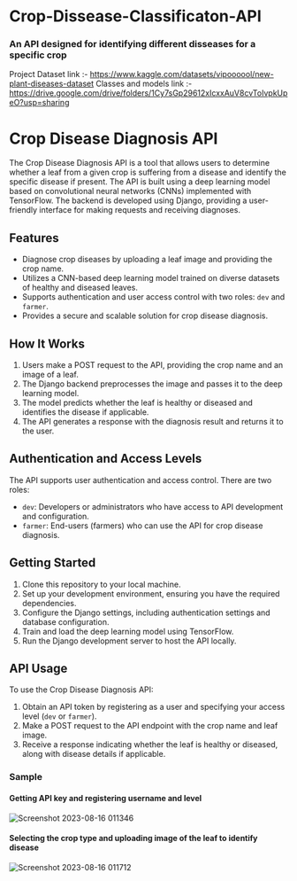 # Crop-Dissease-Classificaton-API
### An API designed for identifying different disseases for a specific crop  
Project Dataset link :- https://www.kaggle.com/datasets/vipoooool/new-plant-diseases-dataset
Classes and models link :- https://drive.google.com/drive/folders/1Cy7sGp29612xIcxxAuV8cvToIvpkUpeO?usp=sharing

# Crop Disease Diagnosis API

The Crop Disease Diagnosis API is a tool that allows users to determine whether a leaf from a given crop is suffering from a disease and identify the specific disease if present. The API is built using a deep learning model based on convolutional neural networks (CNNs) implemented with TensorFlow. The backend is developed using Django, providing a user-friendly interface for making requests and receiving diagnoses.

## Features

- Diagnose crop diseases by uploading a leaf image and providing the crop name.
- Utilizes a CNN-based deep learning model trained on diverse datasets of healthy and diseased leaves.
- Supports authentication and user access control with two roles: `dev` and `farmer`.
- Provides a secure and scalable solution for crop disease diagnosis.

## How It Works

1. Users make a POST request to the API, providing the crop name and an image of a leaf.
2. The Django backend preprocesses the image and passes it to the deep learning model.
3. The model predicts whether the leaf is healthy or diseased and identifies the disease if applicable.
4. The API generates a response with the diagnosis result and returns it to the user.

## Authentication and Access Levels

The API supports user authentication and access control. There are two roles:

- `dev`: Developers or administrators who have access to API development and configuration.
- `farmer`: End-users (farmers) who can use the API for crop disease diagnosis.

## Getting Started

1. Clone this repository to your local machine.
2. Set up your development environment, ensuring you have the required dependencies.
3. Configure the Django settings, including authentication settings and database configuration.
4. Train and load the deep learning model using TensorFlow.
5. Run the Django development server to host the API locally.

## API Usage

To use the Crop Disease Diagnosis API:

1. Obtain an API token by registering as a user and specifying your access level (`dev` or `farmer`).
2. Make a POST request to the API endpoint with the crop name and leaf image.
3. Receive a response indicating whether the leaf is healthy or diseased, along with disease details if applicable.


### Sample

#### Getting API key and registering username and level
![Screenshot 2023-08-16 011346](https://github.com/SIdR4g/Crop_Disease_Classification_API/assets/78850085/6e210f17-a28f-44dc-b727-3d07bddf588b)


#### Selecting the crop type and uploading image of the leaf to identify disease
![Screenshot 2023-08-16 011712](https://github.com/SIdR4g/Crop_Disease_Classification_API/assets/78850085/71359433-814c-4b04-b4a4-8e768da75eb3)
